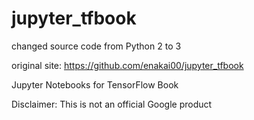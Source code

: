 # jupyter_tfbook

changed source code from Python 2 to 3

original site:
https://github.com/enakai00/jupyter_tfbook

Jupyter Notebooks for TensorFlow Book

Disclaimer: This is not an official Google product
